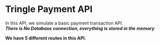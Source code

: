 # Tringle Payment API 
In this API, we simulate a basic payment transaction API.<br/>
***There is No Database connection, everything is stored in the memory***

**We have 5 different routes in this API.**
